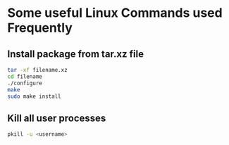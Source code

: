 #  Some useful Linux Commands used Frequently

## Install package from tar.xz file

```bash
tar -xf filename.xz
cd filename
./configure
make
sudo make install
```
## Kill all user processes

```bash
pkill -u <username>

```
